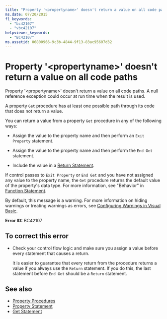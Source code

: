 ```yaml
---
title: "Property '<propertyname>' doesn't return a value on all code paths"
ms.date: 07/20/2015
f1_keywords: 
  - "bc42107"
  - "vbc42107"
helpviewer_keywords: 
  - "BC42107"
ms.assetid: 06800966-9c3b-4844-9f13-83ac95607d32
---
```

# Property '\<propertyname>' doesn't return a value on all code paths
Property '\<propertyname>' doesn't return a value on all code paths. A null reference exception could occur at run time when the result is used.  
  
 A property `Get` procedure has at least one possible path through its code that does not return a value.  
  
 You can return a value from a property `Get` procedure in any of the following ways:  
  
- Assign the value to the property name and then perform an `Exit Property` statement.  
  
- Assign the value to the property name and then perform the `End Get` statement.  
  
- Include the value in a [Return Statement](../statements/return-statement.md).  
  
 If control passes to `Exit Property` or `End Get` and you have not assigned any value to the property name, the `Get` procedure returns the default value of the property's data type. For more information, see "Behavior" in [Function Statement](../statements/function-statement.md).  
  
 By default, this message is a warning. For more information on hiding warnings or treating warnings as errors, see [Configuring Warnings in Visual Basic](/visualstudio/ide/configuring-warnings-in-visual-basic).  
  
 **Error ID:** BC42107  
  
## To correct this error  
  
- Check your control flow logic and make sure you assign a value before every statement that causes a return.  
  
     It is easier to guarantee that every return from the procedure returns a value if you always use the `Return` statement. If you do this, the last statement before `End Get` should be a `Return` statement.  
  
## See also

- [Property Procedures](../../programming-guide/language-features/procedures/property-procedures.md)
- [Property Statement](../statements/property-statement.md)
- [Get Statement](../statements/get-statement.md)
